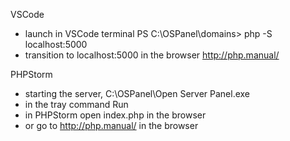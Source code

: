 VSCode
- launch in VSCode terminal
PS C:\OSPanel\domains> php -S localhost:5000
- transition to localhost:5000 in the browser
http://php.manual/

PHPStorm
- starting the server,
C:\OSPanel\Open Server Panel.exe
- in the tray command Run
- in PHPStorm open index.php in the browser
- or go to http://php.manual/ in the browser